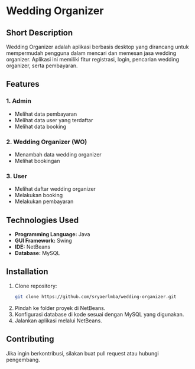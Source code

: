 # Wedding Organizer

## Short Description
Wedding Organizer adalah aplikasi berbasis desktop yang dirancang untuk mempermudah pengguna dalam mencari dan memesan jasa wedding organizer. Aplikasi ini memiliki fitur registrasi, login, pencarian wedding organizer, serta pembayaran.

## Features
### 1. Admin
- Melihat data pembayaran
- Melihat data user yang terdaftar
- Melihat data booking

### 2. Wedding Organizer (WO)
- Menambah data wedding organizer
- Melihat bookingan

### 3. User
- Melihat daftar wedding organizer
- Melakukan booking
- Melakukan pembayaran

## Technologies Used
- **Programming Language:** Java
- **GUI Framework:** Swing
- **IDE:** NetBeans
- **Database:** MySQL

## Installation
1. Clone repository:
   ```bash
   git clone https://github.com/sryaerlmba/wedding-organizer.git
   ```
2. Pindah ke folder proyek di NetBeans.
3. Konfigurasi database di kode sesuai dengan MySQL yang digunakan.
4. Jalankan aplikasi melalui NetBeans.

## Contributing
Jika ingin berkontribusi, silakan buat pull request atau hubungi pengembang.


